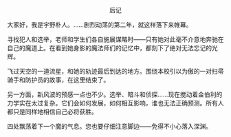 <p align="center">后记</p>

大家好，我是宇野朴人。……剧烈动荡的第二年，就这样落下来帷幕。

寻找犯人和选举，老师和学生们各自施展谋略时——只有她对此毫不介意地奔驰在自己的魔道上。在看到她身影的魔法师们的记忆中，都刻下了绝对无法忘记的光辉。

飞过天空的一道流星，和她的轨迹最后到达的地方。围绕本校引以为傲的一对扫帚骑手和防护员的故事，在这里结束了。

另一方面，新风波的预感一点也不少。选举、暗斗和侦探……现在搅动着金伯利的力学实在太过复杂。它们会如何发展，如何相互影响，谁也无法正确预测。所有人都只是同样地相信自己必将获胜。

四处飘荡着下一个魔的气息。您也要仔细注意脚边——免得不小心落入深渊。

